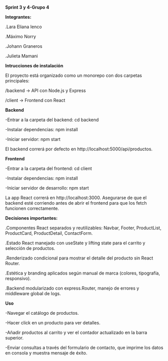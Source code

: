 **Sprint 3 y 4-Grupo 4**

**Integrantes:**

.Lara Eliana Ienco

.Máximo Norry

.Johann Graneros

.Julieta Mamani

**Intrucciones de instalación**

El proyecto está organizado como un monorepo con dos carpetas principales:

/backend  → API con Node.js y Express

/client   → Frontend con React

**Backend**

-Entrar a la carpeta del backend:
cd backend

-Instalar dependencias:
npm install

-Iniciar servidor:
npm start

El backend correrá por defecto en http://localhost:5000/api/productos.

**Frontend**

-Entrar a la carpeta del frontend:
cd client

-Instalar dependencias:
npm install

-Iniciar servidor de desarrollo:
npm start

La app React correrá en http://localhost:3000.
Asegurarse de que el backend esté corriendo antes de abrir el frontend para que los fetch funcionen correctamente.

**Decisiones importantes:**

.Componentes React separados y reutilizables: Navbar, Footer, ProductList, ProductCard, ProductDetail, ContactForm.

.Estado React manejado con useState y lifting state para el carrito y selección de productos.

.Renderizado condicional para mostrar el detalle del producto sin React Router.

.Estética y branding aplicados según manual de marca (colores, tipografía, responsivo).

.Backend modularizado con express.Router, manejo de errores y middleware global de logs.

**Uso**

-Navegar el catálogo de productos.

-Hacer click en un producto para ver detalles.

-Añadir productos al carrito y ver el contador actualizado en la barra superior.

-Enviar consultas a través del formulario de contacto, que imprime los datos en consola y muestra mensaje de éxito.
